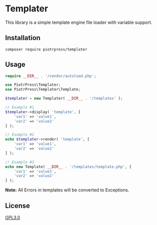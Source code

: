 # Templater

This library is a simple template engine file loader with variable support.

## Installation

```console
composer require piotrpress/templater
```

## Usage

```php
require __DIR__ . '/vendor/autoload.php';

use PiotrPress\Templater;
use PiotrPress\Templater\Template;

$templater = new Templater( __DIR__ . '/templates' );

// Example #1
$templater->display( 'template', [
    'var1' => 'value1',
    'var2' => 'value2'
] );

// Example #2
echo $templater->render( 'template', [
    'var1' => 'value1',
    'var2' => 'value2'
] );

// Example #3
echo new Template( __DIR__ . '/templates/template.php', [
    'var1' => 'value1',
    'var2' => 'value2'
] );
```

**Note:** All Errors in templates will be converted to Exceptions.

## License

[GPL3.0](license.txt)